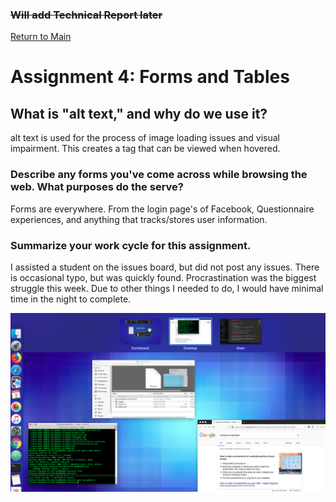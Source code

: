 ### ~~Will add Technical Report later~~
[Return to Main](https://github.com/quintinbruderer/IntroWebDevUMT)

# Assignment 4: Forms and Tables

## What is "alt text," and why do we use it?

alt text is used for the process of image loading issues and visual impairment. This creates a tag that can be viewed when hovered.

### Describe any forms you've come across while browsing the web. What purposes do the serve?

Forms are everywhere. From the login page's of Facebook, Questionnaire experiences, and anything that tracks/stores user information.

### Summarize your work cycle for this assignment.
I assisted a student on the issues board, but did not post any issues. There is occasional typo, but was quickly found. Procrastination was the biggest struggle this week. Due to other things I needed to do, I would have minimal time in the night to complete.

![Assignment 4 screenshot](./images/screenshot-a4.png)
